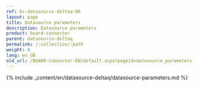 ```yaml
---
ref: bc-datasource-deltaq-06
layout: page
title: Datasource parameters
description: Datasource parameters
product: board-connector
parent: datasource-deltaq
permalink: /:collection/:path
weight: 6
lang: en_GB
old_url: /BOARD-Connector-EN/default.aspx?pageid=datasource_parameters
---
```

{% include _content/en/datasource-deltaq/datasource-parameters.md %}
